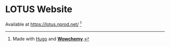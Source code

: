 # LOTUS Website 


Available at https://lotus.nprod.net/ [^1]



[^1]: Made with [Hugo](https://github.com/gohugoio/hugo) and [**Wowchemy**](https://wowchemy.com). 
